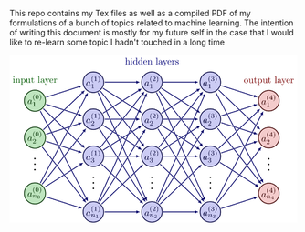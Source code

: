 This repo contains my Tex files as well as a compiled PDF of my formulations of a bunch of topics related to machine learning. The intention of writing this document is mostly for my future self in the case that I would like to re-learn some topic I hadn't touched in a long time

![Circuit diagram](figures/neural_nets/neural_net_1.png)